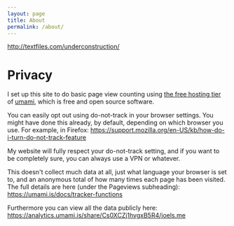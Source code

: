 ```yaml
---
layout: page
title: About
permalink: /about/
---
```


<http://textfiles.com/underconstruction/>

# Privacy
I set up this site to do basic page view counting using [the free hosting tier](https://umami.is/pricing) of [umami](https://umami.is/), which is free and open source software.

You can easily opt out using do-not-track in your browser settings. You might have done this already, by default, depending on which browser you use. For example, in Firefox: <https://support.mozilla.org/en-US/kb/how-do-i-turn-do-not-track-feature>

My website will fully respect your do-not-track setting, and if you want to be completely sure, you can always use a VPN or whatever.

This doesn't collect much data at all, just what language your browser is set to, and an anonymous total of how many times each page has been visited. The full details are here (under the Pageviews subheading): <https://umami.is/docs/tracker-functions>

Furthermore you can view all the data publicly here: <https://analytics.umami.is/share/Cs0XCZj1hvgxB5R4/joels.me>
